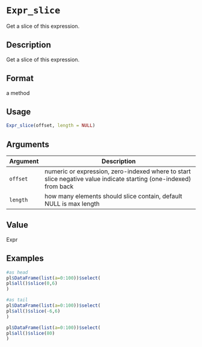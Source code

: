 # `Expr_slice`

Get a slice of this expression.


## Description

Get a slice of this expression.


## Format

a method


## Usage

```r
Expr_slice(offset, length = NULL)
```


## Arguments

Argument      |Description
------------- |----------------
`offset`     |     numeric or expression, zero-indexed where to start slice negative value indicate starting (one-indexed) from back
`length`     |     how many elements should slice contain, default NULL is max length


## Value

Expr


## Examples

```r
#as head
pl$DataFrame(list(a=0:100))$select(
pl$all()$slice(0,6)
)

#as tail
pl$DataFrame(list(a=0:100))$select(
pl$all()$slice(-6,6)
)

pl$DataFrame(list(a=0:100))$select(
pl$all()$slice(80)
)
```


